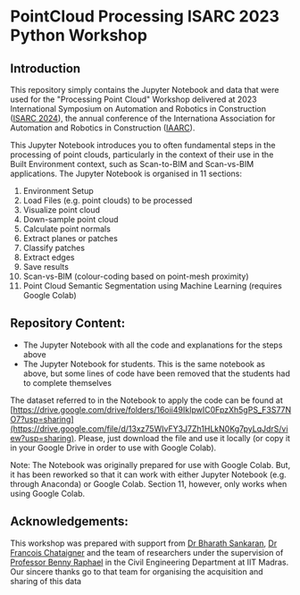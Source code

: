 # PointCloud Processing ISARC 2023 Python Workshop

## Introduction
This repository simply contains the Jupyter Notebook and data that were used for the "Processing Point Cloud" Workshop delivered at 2023 International Symposium on Automation and Robotics in Construction ([ISARC 2024](https://isarc2023.com/r3/)), the annual conference of the Internationa Association for Automation and Robotics in Construction ([IAARC](https://www.iaarc.org/)).

This Jupyter Notebook introduces you to often fundamental steps in the processing of point clouds, particularly in the context of their use in the Built Environment context, such as Scan-to-BIM and Scan-vs-BIM applications. The Jupyter Notebook is organised in 11 sections:
1. Environment Setup
2. Load Files (e.g. point clouds) to be processed
3. Visualize point cloud
4. Down-sample point cloud
5. Calculate point normals
6. Extract planes or patches
7. Classify patches
8. Extract edges
9. Save results
10. Scan-vs-BIM (colour-coding based on point-mesh proximity)
11. Point Cloud Semantic Segmentation using Machine Learning (requires Google Colab)

## Repository Content:
* The Jupyter Notebook with all the code and explanations for the steps above
* The Jupyter Notebook for students. This is the same notebook as above, but some lines of code have been removed that the students had to complete themselves

The dataset referred to in the Notebook to apply the code can be found at [https://drive.google.com/drive/folders/16oii49IkIpwIC0FpzXh5gPS_F3S77NO7?usp=sharing](https://drive.google.com/file/d/13xz75WIvFY3J7Zh1HLkN0Kg7pyLqJdrS/view?usp=sharing). Please, just download the file and use it locally (or copy it in your Google Drive in order to use with Google Colab).

Note: The Notebook was originally prepared for use with Google Colab. But, it has been reworked so that it can work with either Jupyter Notebook (e.g. through Anaconda) or Google Colab. Section 11, however, only works when using Google Colab.

## Acknowledgements:
This workshop was prepared with support from [Dr Bharath Sankaran](https://www.linkedin.com/in/bharathsankaran/), [Dr Francois Chataigner](https://www.linkedin.com/in/fran%C3%A7ois-chataigner-12658685/) and the team of researchers under the supervision of [Professor Benny Raphael](https://www.linkedin.com/in/benny-raphael-0133711a5/) in the Civil Engineering Department at IIT Madras. Our sincere thanks go to that team for organising the acquisition and sharing of this data
